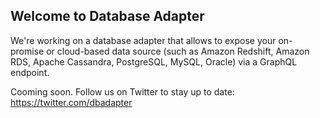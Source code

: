 ## Welcome to Database Adapter

We're working on a database adapter that allows to expose your on-promise or cloud-based data source (such as Amazon Redshift, Amazon RDS, Apache Cassandra, PostgreSQL, MySQL, Oracle) via a GraphQL endpoint.

Cooming soon. Follow us on Twitter to stay up to date: https://twitter.com/dbadapter

